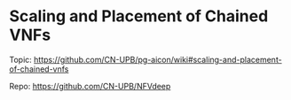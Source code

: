 # Scaling and Placement of Chained VNFs

Topic: https://github.com/CN-UPB/pg-aicon/wiki#scaling-and-placement-of-chained-vnfs

Repo: https://github.com/CN-UPB/NFVdeep
